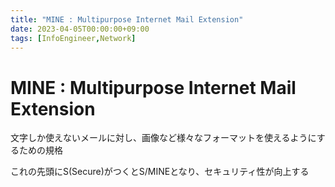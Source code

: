 ```yaml
---
title: "MINE : Multipurpose Internet Mail Extension"
date: 2023-04-05T00:00:00+09:00
tags: [InfoEngineer,Network]
---
```

# MINE : Multipurpose Internet Mail Extension

文字しか使えないメールに対し、画像など様々なフォーマットを使えるようにするための規格

これの先頭にS(Secure)がつくとS/MINEとなり、セキュリティ性が向上する